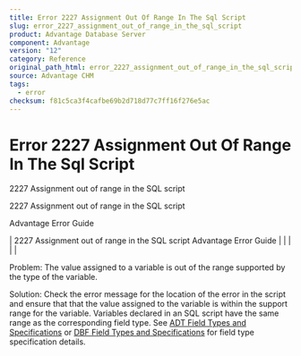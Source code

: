 ```yaml
---
title: Error 2227 Assignment Out Of Range In The Sql Script
slug: error_2227_assignment_out_of_range_in_the_sql_script
product: Advantage Database Server
component: Advantage
version: "12"
category: Reference
original_path_html: error_2227_assignment_out_of_range_in_the_sql_script.htm
source: Advantage CHM
tags:
  - error
checksum: f81c5ca3f4cafbe69b2d718d77c7ff16f276e5ac
---
```


# Error 2227 Assignment Out Of Range In The Sql Script

2227 Assignment out of range in the SQL script

2227 Assignment out of range in the SQL script

Advantage Error Guide

| 2227 Assignment out of range in the SQL script  Advantage Error Guide |  |  |  |  |

Problem: The value assigned to a variable is out of the range supported by the type of the variable.

Solution: Check the error message for the location of the error in the script and ensure that that the value assigned to the variable is within the support range for the variable. Variables declared in an SQL script have the same range as the corresponding field type. See [ADT Field Types and Specifications](master_adt_field_types_and_specifications.md) or [DBF Field Types and Specifications](master_dbf_field_types_and_specifications.md) for field type specification details.
